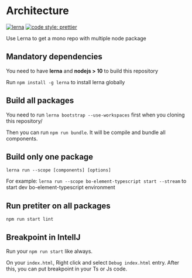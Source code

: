# Architecture

[![lerna](https://img.shields.io/badge/maintained%20with-lerna-cc00ff.svg)](https://lerna.js.org/)
[![code style: prettier](https://img.shields.io/badge/code_style-prettier-ff69b4.svg?style=flat-square)](https://github.com/prettier/prettier)

Use Lerna to get a mono repo with multiple node package

## Mandatory dependencies

You need to have **lerna** and **nodejs > 10** to build this repository

Run `npm install -g lerna` to install lerna globally
    

## Build all packages

You need to run `lerna bootstrap --use-workspaces` first when you cloning this repository/

Then you can run `npm run bundle`. It will be compile and bundle all components.
    
    
## Build only one package

    lerna run --scope [components] [options]
    
For example: `lerna run --scope bo-element-typescript start --stream` to start dev bo-element-typescript environment
    
    
## Run pretiter on all packages

    npm run start lint
    
    
## Breakpoint in IntellJ

Run your `npm run start` like always.

On your `index.html`, Right click and select `Debug index.html` entry. After this, you can put breakpoint in your Ts or Js code.

<!--
## Publish

To make this module available on npm registry, run:
 
    npm publish
    
To unpublished a version run:

    npm unpublish <package>@<version>

## Release

To release a new version on this component, run this following command:

    npm run release -- major|minor|patch
    
During development phase, you can run 

    npm run release -- <suffix>
-->